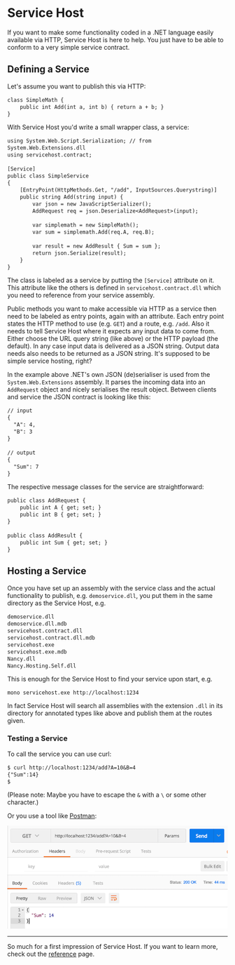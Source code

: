 # Service Host
If you want to make some functionality coded in a .NET language easily available via HTTP, Service Host is here to help.
You just have to be able to conform to a very simple service contract.

## Defining a Service
Let's assume you want to publish this via HTTP:
```
class SimpleMath {
    public int Add(int a, int b) { return a + b; }
}
```
With Service Host you'd write a small wrapper class, a service:
```
using System.Web.Script.Serialization; // from System.Web.Extensions.dll
using servicehost.contract;

[Service]
public class SimpleService
{
    [EntryPoint(HttpMethods.Get, "/add", InputSources.Querystring)]
    public string Add(string input) {
        var json = new JavaScriptSerializer();
        AddRequest req = json.Deserialize<AddRequest>(input);

        var simplemath = new SimpleMath();
        var sum = simplemath.Add(req.A, req.B);

        var result = new AddResult { Sum = sum };
        return json.Serialize(result);
    }
}
```
The class is labeled as a service by putting the `[Service]` attribute on it.
This attribute like the others is defined in `servicehost.contract.dll` which you need to reference from your service assembly.

Public methods you want to make accessible via HTTP as a service then need to be labeled as entry points, again with an attribute.
Each entry point states the HTTP method to use (e.g. `GET`) and a route, e.g. `/add`. Also it needs to tell Service Host where it expects any
input data to come from. Either choose the URL query string (like above) or the HTTP payload (the default). In any case input data is
delivered as a JSON string. Output data needs also needs to be returned as a JSON string. It's supposed to be simple service hosting, right?

In the example above .NET's own JSON (de)serialiser is used from the `System.Web.Extensions` assembly. It parses the incoming data into
an `AddRequest` object and nicely serialises the result object. Between clients and service the JSON contract is looking like this:
```
// input
{
  "A": 4,
  "B": 3
}

// output
{
  "Sum": 7
}
```
The respective message classes for the service are straightforward:
```
public class AddRequest {
    public int A { get; set; }
    public int B { get; set; }
}

public class AddResult {
    public int Sum { get; set; }
}
```

## Hosting a Service
Once you have set up an assembly with the service class and the actual functionality to publish, e.g. `demoservice.dll`, you put them in the same directory as the Service Host, e.g.
```
demoservice.dll
demoservice.dll.mdb
servicehost.contract.dll
servicehost.contract.dll.mdb
servicehost.exe
servicehost.exe.mdb
Nancy.dll
Nancy.Hosting.Self.dll
```
This is enough for the Service Host to find your service upon start, e.g.
```
mono servicehost.exe http://localhost:1234
```
In fact Service Host will search all assemblies with the extension `.dll` in its directory for annotated types like above and publish them at the routes given.

### Testing a Service
To call the service you can use curl:
```
$ curl http://localhost:1234/add?A=10&B=4
{"Sum":14}
$
```
(Please note: Maybe you have to escape the `&` with a `\` or some other character.)

Or you use a tool like [Postman](https://www.getpostman.com):

![](images/postman-get-querystring.png)

---

So much for a first impression of Service Host. If you want to learn more, check out the [reference](doc/reference.md) page.